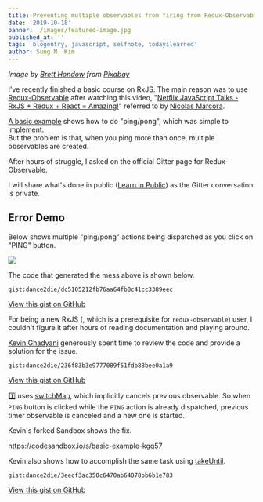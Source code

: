 ```yaml
---
title: Preventing multiple observables from firing from Redux-Observable
date: '2019-10-18'
banner: ./images/featured-image.jpg
published_at: ''
tags: 'blogentry, javascript, selfnote, todayilearned'
author: Sung M. Kim
---
```


_Image by_ [_Brett Hondow_](https://pixabay.com/users/Brett_Hondow-49958/?utm_source=link-attribution&utm_medium=referral&utm_campaign=image&utm_content=1205609) _from_ [_Pixabay_](https://pixabay.com/?utm_source=link-attribution&utm_medium=referral&utm_campaign=image&utm_content=1205609)

I've recently finished a basic course on RxJS. The main reason was to use [Redux-Observable](https://redux-observable.js.org/) after watching this video, "[Netflix JavaScript Talks - RxJS + Redux + React = Amazing!](https://www.youtube.com/watch?v=AslncyG8whg)" referred to by [Nicolas Marcora](https://twitter.com/nicolasmarcora).

[A basic example](https://redux-observable.js.org/docs/basics/Epics.html#a-basic-example) shows how to do "ping/pong", which was simple to implement.  
But the problem is that, when you ping more than once, multiple observables are created.

After hours of struggle, I asked on the official Gitter page for Redux-Observable.

I will share what's done in public ([Learn in Public](https://www.swyx.io/writing/learn-in-public/)) as the Gitter conversation is private.

## Error Demo

Below shows multiple "ping/pong" actions being dispatched as you click on "PING" button.

![](https://i2.wp.com/www.slightedgecoder.com/wp-content/uploads/2019/10/01-multiple-observables-dispatched.gif?fit=1024%2C999&ssl=1)

The code that generated the mess above is shown below.

``gist:dance2die/dc5105212fb76aa64fb0c41cc3389eec``

<a href="https://gist.github.com/dance2die/dc5105212fb76aa64fb0c41cc3389eec">View this gist on GitHub</a>

For being a new RxJS (, which is a prerequisite for `redux-observable`) user, I couldn't figure it after hours of reading documentation and playing around.

[Kevin Ghadyani](https://kevinghadyani.info/) generously spent time to review the code and provide a solution for the issue.

``gist:dance2die/236f83b3e9777089f51fdb88bee0a1a9``

<a href="https://gist.github.com/dance2die/236f83b3e9777089f51fdb88bee0a1a9">View this gist on GitHub</a>

1️⃣ uses [switchMap](https://rxjs.dev/api/operators/switchMap), which implicitly cancels previous observable. So when `PING` button is clicked while the `PING` action is already dispatched, previous timer observable is canceled and a new one is started.

Kevin's forked Sandbox shows the fix.

https://codesandbox.io/s/basic-example-kgq57

Kevin also shows how to accomplish the same task using [takeUntil](https://rxjs.dev/api/operators/takeUntil).

``gist:dance2die/3eecf3ac350c6470ab64078bb6b1e783``

<a href="https://gist.github.com/dance2die/3eecf3ac350c6470ab64078bb6b1e783">View this gist on GitHub</a>

